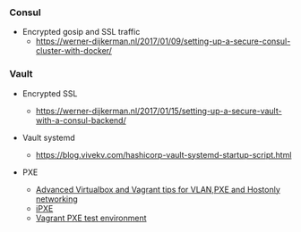 ### Consul

- Encrypted gosip and SSL traffic
  - https://werner-dijkerman.nl/2017/01/09/setting-up-a-secure-consul-cluster-with-docker/

### Vault

- Encrypted SSL
  - https://werner-dijkerman.nl/2017/01/15/setting-up-a-secure-vault-with-a-consul-backend/

- Vault systemd
  - https://blog.vivekv.com/hashicorp-vault-systemd-startup-script.html

- PXE
    - [Advanced Virtualbox and Vagrant tips for VLAN,PXE and Hostonly networking](http://www.jedi.be/blog/2011/11/04/vagrant-virtualbox-hostonly-pxe-vlans)
    - [iPXE](http://ipxe.org)
    - [Vagrant PXE test environment](https://github.com/eoli3n/vagrant-pxe)
